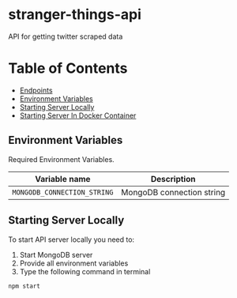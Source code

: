 # stranger-things-api

API for getting twitter scraped data

# Table of Contents

* [Endpoints](doc/ENDPOINTS.md)
* [Environment Variables](#environment-variables)
* [Starting Server Locally](#starting-server-locally)
* [Starting Server In Docker Container](doc/DOCKER.md)

## Environment Variables

Required Environment Variables.

| Variable name                    | Description                        |
|----------------------------------|------------------------------------|
| `MONGODB_CONNECTION_STRING`      | MongoDB connection string          |



## Starting Server Locally

To start API server locally you need to:

1. Start MongoDB server
2. Provide all environment variables
3. Type the following command in terminal

```
npm start
```

